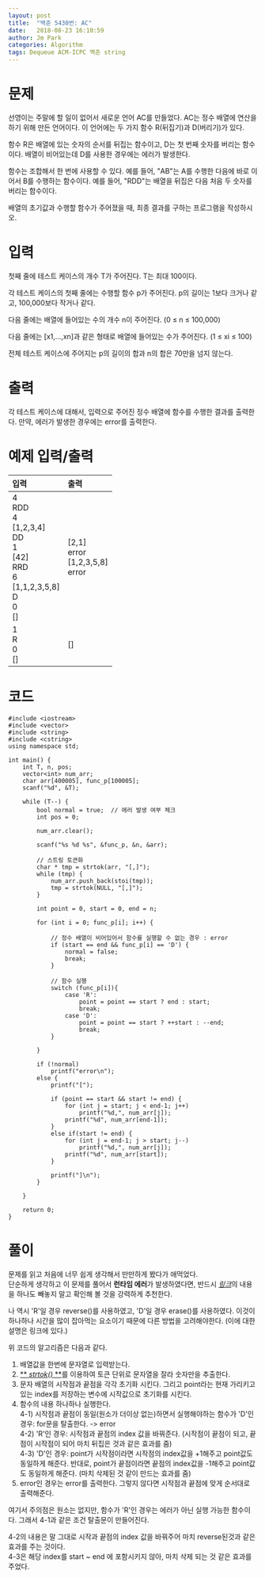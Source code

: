 ```yaml
---
layout: post
title:  "백준 5430번: AC"
date:   2018-08-23 16:10:59
author: Jm Park
categories: Algorithm
tags: Dequeue ACM-ICPC 백준 string
---
```


# 문제
선영이는 주말에 할 일이 없어서 새로운 언어 AC를 만들었다. AC는 정수 배열에 연산을 하기 위해 만든 언어이다. 이 언어에는 두 가지 함수 R(뒤집기)과 D(버리기)가 있다.  

함수 R은 배열에 있는 숫자의 순서를 뒤집는 함수이고, D는 첫 번째 숫자를 버리는 함수이다. 배열이 비어있는데 D를 사용한 경우에는 에러가 발생한다.  

함수는 조합해서 한 번에 사용할 수 있다. 예를 들어, "AB"는 A를 수행한 다음에 바로 이어서 B를 수행하는 함수이다. 예를 들어, "RDD"는 배열을 뒤집은 다음 처음 두 숫자를 버리는 함수이다.  

배열의 초기값과 수행할 함수가 주어졌을 때, 최종 결과를 구하는 프로그램을 작성하시오.  

# 입력
첫째 줄에 테스트 케이스의 개수 T가 주어진다. T는 최대 100이다.  

각 테스트 케이스의 첫째 줄에는 수행할 함수 p가 주어진다. p의 길이는 1보다 크거나 같고, 100,000보다 작거나 같다.  

다음 줄에는 배열에 들어있는 수의 개수 n이 주어진다. (0 ≤ n ≤ 100,000)  

다음 줄에는 [x1,...,xn]과 같은 형태로 배열에 들어있는 수가 주어진다. (1 ≤ xi ≤ 100)  

전체 테스트 케이스에 주어지는 p의 길이의 합과 n의 합은 70만을 넘지 않는다.  

# 출력
각 테스트 케이스에 대해서, 입력으로 주어진 정수 배열에 함수를 수행한 결과를 출력한다. 만약, 에러가 발생한 경우에는 error를 출력한다.  

# 예제 입력/출력

| 입력 | 출력 |
| :--- | :--- |  
| 4<br>RDD<br>4<br>[1,2,3,4]<br>DD<br>1<br>[42]<br>RRD<br>6<br>[1,1,2,3,5,8]<br>D<br>0<br>[] | [2,1]<br>error<br>[1,2,3,5,8]<br>error |
| 1<br>R<br>0<br>[] | [] |

# 코드
```{.cpp}
#include <iostream>
#include <vector>
#include <string>
#include <cstring>
using namespace std;

int main() {
	int T, n, pos;
	vector<int> num_arr;
	char arr[400005], func_p[100005];
	scanf("%d", &T);

	while (T--) {
		bool normal = true;  // 에러 발생 여부 체크
		int pos = 0;

		num_arr.clear();

		scanf("%s %d %s", &func_p, &n, &arr);

        // 스트링 토큰화
		char * tmp = strtok(arr, "[,]");
		while (tmp) {
			num_arr.push_back(stoi(tmp));
			tmp = strtok(NULL, "[,]");
		}

		int point = 0, start = 0, end = n;

		for (int i = 0; func_p[i]; i++) {

			// 정수 배열이 비어있어서 함수를 실행할 수 없는 경우 : error
			if (start == end && func_p[i] == 'D') {
				normal = false;
				break;
			}

			// 함수 실행
			switch (func_p[i]){
				case 'R':
					point = point == start ? end : start;
					break;
				case 'D':
					point = point == start ? ++start : --end;
					break;
			}

		}
		
		if (!normal)
			printf("error\n");
		else {
			printf("[");
			
			if (point == start && start != end) {
				for (int j = start; j < end-1; j++)
					printf("%d,", num_arr[j]);	
				printf("%d", num_arr[end-1]);
			}
			else if(start != end) {				
				for (int j = end-1; j > start; j--)
					printf("%d,", num_arr[j]);
				printf("%d", num_arr[start]);
			}
			
			printf("]\n");
		}

	}

	return 0;
}
```

# 풀이
문제를 읽고 처음에 너무 쉽게 생각해서 만만하게 봤다가 애먹었다.  
단순하게 생각하고 이 문제를 풀어서 **런타임 에러**가 발생하였다면, 반드시 [*링크*](https://www.acmicpc.net/board/view/25456)의 내용을 하나도 빼놓지 말고 확인해 볼 것을 강력하게 추천한다.  

나 역시 'R'일 경우 reverse()를 사용하였고, 'D'일 경우 erase()를 사용하였다. 이것이 하나하나 시간을 많이 잡아먹는 요소이기 때문에 다른 방법을 고려해야한다. (이에 대한 설명은 링크에 있다.)  

위 코드의 알고리즘은 다음과 같다.  
1. 배열값을 한번에 문자열로 입력받는다.
2. [** *strtok()* **](http://www.cplusplus.com/reference/cstring/strtok/)를 이용하여 토큰 단위로 문자열을 잘라 숫자만을 추출한다.
3. 문자 배열의 시작점과 끝점을 각각 초기화 시킨다. 그리고 point라는 현재 가리키고 있는 index를 저장하는 변수에 시작값으로 초기화를 시킨다.
4. 함수의 내용 하나하나 실행한다.  
   4-1) 시작점과 끝점이 동일(원소가 더이상 없는)하면서 실행해야하는 함수가 'D'인 경우: for문을 탈출한다. -> error  
   4-2) 'R'인 경우: 시작점과 끝점의 index 값을 바꿔준다. (시작점이 끝점이 되고, 끝점이 시작점이 되어 마치 뒤집은 것과 같은 효과를 줌)  
   4-3) 'D'인 경우: point가 시작점이라면 시작점의 index값을 +1해주고 point값도 동일하게 해준다. 반대로, point가 끝점이라면 끝점의 index값을 -1해주고 point값도 동일하게 해준다. (마치 삭제된 것 같이 만드는 효과를 줌)
5. error인 경우는 error를 출력한다. 그렇지 않다면 시작점과 끝점에 맞게 순서대로 출력해준다.  

여기서 주의점은 원소는 없지만, 함수가 'R'인 경우는 에러가 아닌 실행 가능한 함수이다. 그래서 4-1과 같은 조건 탈출문이 만들어진다.  

4-2의 내용은 말 그대로 시작과 끝점의 index 값을 바꿔주어 마치 reverse된것과 같은 효과를 주는 것이다.  
4-3은 해당 index를 start ~ end 에 포함시키지 않아, 마치 삭제 되는 것 같은 효과를 주었다.  